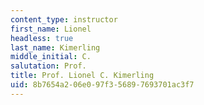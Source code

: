 ```yaml
---
content_type: instructor
first_name: Lionel
headless: true
last_name: Kimerling
middle_initial: C.
salutation: Prof.
title: Prof. Lionel C. Kimerling
uid: 8b7654a2-06e0-97f3-5689-7693701ac3f7
---
```

